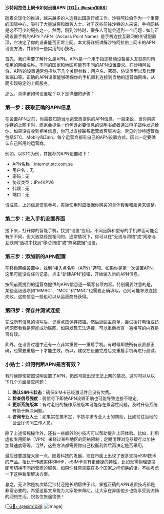 **沙特阿拉伯上網卡如何设置APN [[TG💪+ @esim1088](https://t.me/s/esim1088)]**

随着全球化的推进，越来越多的人选择出国旅行或工作。沙特阿拉伯作为一个重要的国际中心，吸引了大量游客和商务人士。对于这些前往沙特的人来说，手机网络是必不可少的服务之一。然而，刚到沙特时，很多人可能会遇到一个问题：如何正确设置手机的APN？APN（Access Point Name）是手机连接互联网的关键配置项，它决定了你的设备能否正常上网。本文将详细讲解沙特阿拉伯上网卡的APN设置方法，并附带一些实用的小技巧。

首先，我们需要了解什么是APN。APN是一个用于指定移动设备接入互联网时所使用的网络名称。不同的国家和地区可能有不同的APN设置要求。在沙特阿拉伯，APN的设置通常包括以下几个关键参数：用户名、密码、协议类型以及代理和端口等。正确的APN设置能够确保你的手机顺利连接到当地的运营商网络，从而实现稳定的上网服务。

那么，具体该如何设置呢？以下是详细的步骤：

### 第一步：获取正确的APN信息

在设置APN之前，你需要知道当地运营商提供的APN信息。一般来说，当你购买沙特的上网卡时，商家会提供一份包含必要信息的说明书或者通过电子邮件发送给你。如果没有收到相关信息，你可以直接联系运营商客服咨询。常见的沙特运营商包括STC、Mobily和Zain。每个运营商都有自己的APN设置方式，因此一定要确认自己所用的运营商。

例如，以STC为例，其推荐的APN设置如下：
- APN名称：internet.stc.com.sa
- 用户名：无
- 密码：无
- 协议类型：IPv4/IPV6
- 代理：无
- 端口：无

请注意，上述信息仅供参考，实际使用时应根据你购买的具体套餐和服务来调整。

### 第二步：进入手机设置界面

接下来，打开你的智能手机，找到“设置”应用。不同品牌和型号的手机界面可能会有所不同，但大致路径是相同的。通常情况下，你可以在“无线与网络”或“网络与互联网”选项中找到“移动网络”或“蜂窝数据”设置。

### 第三步：添加新的APN配置

在移动网络设置中，找到“接入点名称（APN）”选项。如果你是第一次设置APN，这里可能没有任何记录。点击“新建APN”按钮，开始输入新的APN信息。

按照前面提到的运营商提供的APN信息逐一填写各项内容。特别需要注意的是，某些高级选项如“MMSC”、“MCC”和“MNC”也需要正确填写，否则可能导致连接失败。这些信息一般也可以从运营商处获得。

### 第四步：保存并测试连接

完成所有信息的填写后，记得点击保存按钮。然后返回主菜单，尝试拨打电话或访问网页看看是否能成功联网。如果发现无法连接，可以重新检查一遍填写的内容是否有误。

此外，在设置过程中还有一点非常重要——重启手机。有时候即使所有设置都正确，也需要重启一下才能生效。所以，建议在设置完成后先重启手机再进行测试。

### 小贴士：如何判断APN是否有效？

有时候即使按照说明设置了APN，仍然可能出现无法上网的情况。这时可以从以下几个方面排查问题：

1. **确认SIM卡状态**：确保SIM卡已经激活并且没有欠费。
2. **检查信号强度**：弱信号下即使APN设置正确也可能导致连接不稳定。
3. **更新系统版本**：有时老旧的操作系统版本可能存在兼容性问题，及时升级系统有助于解决问题。
4. **咨询专业人士**：如果实在搞不定，不妨寻求专业人士的帮助，比如前往当地的营业厅询问工作人员。

除了上述常规操作外，还有一些额外的小技巧可以帮助提升上网体验。比如，利用虚拟专用网络（VPN）来绕过某些地区的网络限制；定期清理浏览器缓存以加快加载速度等等。当然，这些方法都需要你自己权衡利弊后再决定是否采用。

最后还要提醒大家一点，随着科技的发展，现在市面上出现了很多支持eSIM技术的产品。相比于传统实体SIM卡，eSIM卡具有更便捷的特性，比如无需物理更换即可切换不同运营商的服务。如果你经常需要在多个国家之间切换的话，不妨考虑一下这种新型解决方案。

总之，无论你是初次踏足沙特还是长期居住于此，掌握正确的APN设置技巧都是非常必要的。希望这篇文章能为大家带来帮助，让大家在异国他乡也能享受到流畅的网络生活。祝各位旅途愉快！

[[TG💪+ @esim1088](https://t.me/s/esim1088) ![Image](https://i.postimg.cc/4NQfJmqS/Snipaste-2025-05-13-00-14-12.png)]